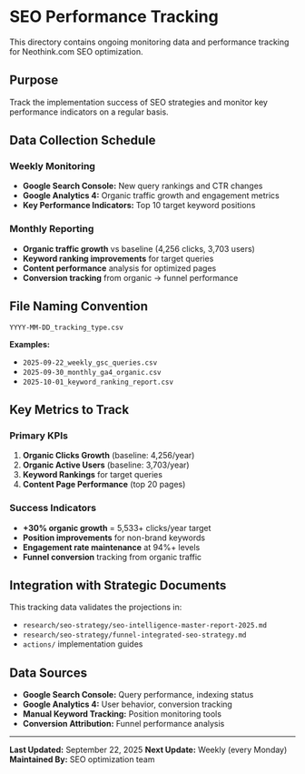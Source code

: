 # SEO Performance Tracking

This directory contains ongoing monitoring data and performance tracking for Neothink.com SEO optimization.

## Purpose

Track the implementation success of SEO strategies and monitor key performance indicators on a regular basis.

## Data Collection Schedule

### Weekly Monitoring
- **Google Search Console:** New query rankings and CTR changes
- **Google Analytics 4:** Organic traffic growth and engagement metrics
- **Key Performance Indicators:** Top 10 target keyword positions

### Monthly Reporting
- **Organic traffic growth** vs baseline (4,256 clicks, 3,703 users)
- **Keyword ranking improvements** for target queries
- **Content performance** analysis for optimized pages
- **Conversion tracking** from organic → funnel performance

## File Naming Convention

```
YYYY-MM-DD_tracking_type.csv
```

**Examples:**
- `2025-09-22_weekly_gsc_queries.csv`
- `2025-09-30_monthly_ga4_organic.csv`
- `2025-10-01_keyword_ranking_report.csv`

## Key Metrics to Track

### Primary KPIs
1. **Organic Clicks Growth** (baseline: 4,256/year)
2. **Organic Active Users** (baseline: 3,703/year)
3. **Keyword Rankings** for target queries
4. **Content Page Performance** (top 20 pages)

### Success Indicators
- **+30% organic growth** = 5,533+ clicks/year target
- **Position improvements** for non-brand keywords
- **Engagement rate maintenance** at 94%+ levels
- **Funnel conversion** tracking from organic traffic

## Integration with Strategic Documents

This tracking data validates the projections in:
- `research/seo-strategy/seo-intelligence-master-report-2025.md`
- `research/seo-strategy/funnel-integrated-seo-strategy.md`
- `actions/` implementation guides

## Data Sources

- **Google Search Console:** Query performance, indexing status
- **Google Analytics 4:** User behavior, conversion tracking
- **Manual Keyword Tracking:** Position monitoring tools
- **Conversion Attribution:** Funnel performance analysis

---

**Last Updated:** September 22, 2025
**Next Update:** Weekly (every Monday)
**Maintained By:** SEO optimization team
